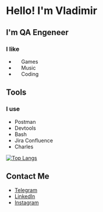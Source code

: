 # Hello! I'm Vladimir

## I'm QA Engeneer

### I like

+ <img width="14px" src="https://user-images.githubusercontent.com/60035393/149417705-cc34cf52-a359-4e36-894b-fdcb6fe5092b.png" /> Games
+ <img width="14px" src="https://user-images.githubusercontent.com/60035393/149417851-289b899b-e462-45d2-9ee4-68e60a26130a.png" /> Music
+ <img width="14px" src="https://user-images.githubusercontent.com/60035393/149418001-d9c07ba9-401b-4d5e-958d-714166b03f1f.png" /> Coding
  
## Tools

### I use

+ Postman
+ Devtools
+ Bash
+ Jira Confluence
+ Charles 

[![Top Langs](https://github-readme-stats.vercel.app/api/top-langs/?username=lvnnew&layout=compact)](https://github.com/anuraghazra/github-readme-stats)

## Contact Me
+ [Telegram](https://t.me/leshenkov)
+ [LinkedIn](https://www.linkedin.com/in/lvnnew/)
+ [Instagram](https://www.instagram.com/leshenkovn/)
